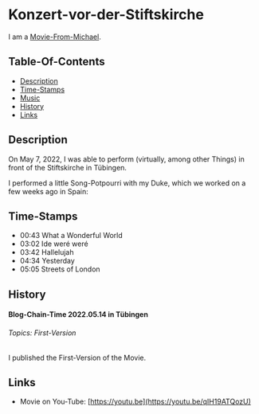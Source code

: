 # Konzert-vor-der-Stiftskirche

I am a [Movie-From-Michael](1111.md).

## Table-Of-Contents

- [Description](#1000)
- [Time-Stamps](#2000)
- [Music](#3000)
- [History](#4000)
- [Links](#5000)

## Description <a id="1000"/>

On May 7, 2022, I was able to perform (virtually, among other Things) in front of the Stiftskirche in Tübingen.

I performed a little Song-Potpourri with my Duke, which we worked on a few weeks ago in Spain:

## Time-Stamps <a id="2000"/>

- 00:43 What a Wonderful World
- 03:02 Ide weré weré
- 03:42 Hallelujah
- 04:34 Yesterday
- 05:05 Streets of London

## History <a id="4000"/>

#### Blog-Chain-Time 2022.05.14 in Tübingen <a id="4003"/>
###### Topics: First-Version

I published the First-Version of the Movie.

## Links <a id="5000"/>

- Movie on You-Tube: [https://youtu.be](https://youtu.be/qIH19ATQozU)
